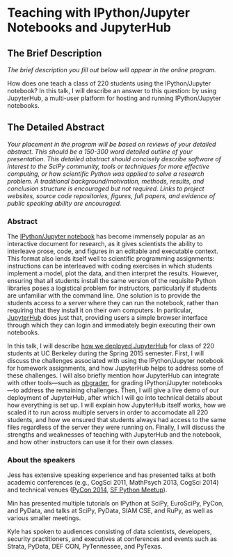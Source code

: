 # Teaching with IPython/Jupyter Notebooks and JupyterHub

## The Brief Description

*The brief description you fill out below will appear in the online program.*

How does one teach a class of 220 students using the IPython/Jupyter notebook? In this talk, I will describe an answer to this question: by using JupyterHub, a multi-user platform for hosting and running IPython/Jupyter notebooks.

## The Detailed Abstract

*Your placement in the program will be based on reviews of your detailed abstract. This should be a 150-300 word detailed outline of your presentation. This detailed abstract should concisely describe software of interest to the SciPy community, tools or techniques for more effective computing, or how scientific Python was applied to solve a research problem. A traditional background/motivation, methods, results, and conclusion structure is encouraged but not required. Links to project websites, source code repositories, figures, full papers, and evidence of public speaking ability are encouraged.*

### Abstract

The [IPython/Jupyter notebook](http://try.jupyter.org) has become immensely popular as an interactive document for research, as it gives scientists the ability to interleave prose, code, and figures in an editable and executable context. This format also lends itself well to scientific programming assignments: instructions can be interleaved with coding exercises in which students implement a model, plot the data, and then interpret the results. However, ensuring that all students install the same version of the requisite Python libraries poses a logistical problem for instructors, particularly if students are unfamiliar with the command line. One solution is to provide the students access to a server where they can run the notebook, rather than requiring that they install it on their own computers. In particular, [JupyterHub](https://github.com/jupyter/jupyterhub) does just that, providing users a simple browser interface through which they can login and immediately begin executing their own notebooks.

In this talk, I will describe [how we deployed JupyterHub](https://github.com/compmodels/jupyterhub-deploy) for class of 220 students at UC Berkeley during the Spring 2015 semester. First, I will discuss the challenges associated with using the IPython/Jupyter notebook for homework assignments, and how JupyterHub helps to address some of these challenges. I will also briefly mention how JupyterHub can integrate with other tools—such as [nbgrader](https://github.com/jupyter/nbgrader), for grading IPython/Jupyter notebooks—to address the remaining challenges. Then, I will give a live demo of our deployment of JupyterHub, after which I will go into technical details about how everything is set up. I will explain how JupyterHub itself works, how we scaled it to run across multiple servers in order to accomodate all 220 students, and how we ensured that students always had access to the same files regardless of the server they were running on. Finally, I will discuss the strengths and weaknesses of teaching with JupyterHub and the notebook, and how other instructors can use it for their own classes.

### About the speakers

Jess has extensive speaking experience and has presented talks at both academic conferences (e.g., CogSci 2011, MathPsych 2013, CogSci 2014) and technical venues ([PyCon 2014](http://www.pyvideo.org/video/2655/games-for-science-creating-interactive-psycholog), [SF Python Meetup](https://www.youtube.com/watch?v=ZrUIRSVv1gw)).

Min has presented multiple tutorials on IPython at SciPy, EuroSciPy, PyCon, and PyData, and talks at SciPy, PyData, SIAM CSE, and RuPy, as well as various smaller meetings.

Kyle has spoken to audiences consisting of data scientists, developers, security practitioners, and executives at conferences and events such as Strata, PyData, DEF CON, PyTennessee, and PyTexas.